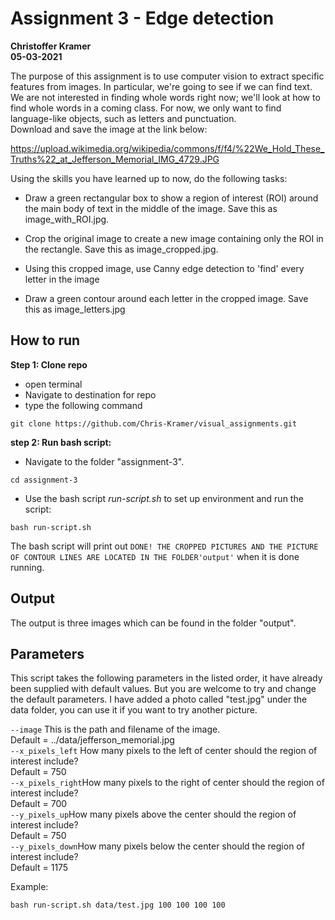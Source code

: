 # Assignment 3 - Edge detection
**Christoffer Kramer**  
**05-03-2021**  


The purpose of this assignment is to use computer vision to extract specific features from images. In particular, we're going to see if we can find text. We are not interested in finding whole words right now; we'll look at how to find whole words in a coming class. For now, we only want to find language-like objects, such as letters and punctuation.  
Download and save the image at the link below:  

https://upload.wikimedia.org/wikipedia/commons/f/f4/%22We_Hold_These_Truths%22_at_Jefferson_Memorial_IMG_4729.JPG

Using the skills you have learned up to now, do the following tasks:  

- Draw a green rectangular box to show a region of interest (ROI) around the main body of text in the middle of the image. Save this as image_with_ROI.jpg.  

- Crop the original image to create a new image containing only the ROI in the rectangle. Save this as image_cropped.jpg.  

- Using this cropped image, use Canny edge detection to 'find' every letter in the image  

- Draw a green contour around each letter in the cropped image. Save this as image_letters.jpg  


## How to run

**Step 1: Clone repo**
- open terminal
- Navigate to destination for repo
- type the following command
 ```console
 git clone https://github.com/Chris-Kramer/visual_assignments.git
 ```
**step 2: Run bash script:**
- Navigate to the folder "assignment-3".
```console
cd assignment-3
```  
- Use the bash script _run-script.sh_ to set up environment and run the script:  
```console
bash run-script.sh
```  
The bash script will print out `DONE! THE CROPPED PICTURES AND THE PICTURE OF CONTOUR LINES ARE LOCATED IN THE FOLDER'output'` when it is done running. 

## Output
The output is three images which can be found in the folder "output".

## Parameters
This script takes the following parameters in the listed order, it have already been supplied with default values. But you are welcome to try and change the default parameters. I have added a photo called "test.jpg" under the data folder, you can use it if you want to try another picture.

`--image` This is the path and filename of the image.  
Default = ../data/jefferson_memorial.jpg  
`--x_pixels_left` How many pixels to the left of center should the region of interest include?  
Default = 750  
`--x_pixels_right`How many pixels to the right of center should the region of interest include?  
Default = 700  
`--y_pixels_up`How many pixels above the center should the region of interest include?  
Default = 750  
`--y_pixels_down`How many pixels below the center should the region of interest include?  
Default = 1175  

Example:  
```console
bash run-script.sh data/test.jpg 100 100 100 100
```